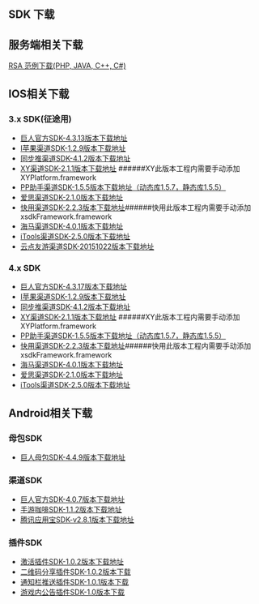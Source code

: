 ## SDK 下载



## 服务端相关下载

[RSA 范例下载(PHP, JAVA, C++, C#)](http://docs.mztgame.com/files/rsa_examples.zip)



## IOS相关下载

### 3.x SDK(征途用)

* [巨人官方SDK-4.3.13版本下载地址](http://docs.mztgame.com/files/iOS/3.0/ztsdkv3_GA_4.3.18.tar.gz)
* [I苹果渠道SDK-1.2.9版本下载地址](http://docs.mztgame.com/files/iOS/3.0/ztsdkv3_IA_1.2.9.tar.gz)
* [同步推渠道SDK-4.1.2版本下载地址](http://docs.mztgame.com/files/iOS/3.0/tbSDK4.1.2.zip)
* [XY渠道SDK-2.1.1版本下载地址](http://docs.mztgame.com/files/iOS/3.0/xySDK2.1.1.zip) ######XY此版本工程内需要手动添加XYPlatform.framework
* [PP助手渠道SDK-1.5.5版本下载地址（动态库1.5.7，静态库1.5.5）](http://docs.mztgame.com/files/iOS/3.0/ztsdkv3_PP_1.5.5.tar.gz)
* [爱思渠道SDK-2.1.0版本下载地址](http://docs.mztgame.com/files/iOS/3.0/asSDK2.1.0.zip)
* [快用渠道SDK-2.2.3版本下载地址](http://docs.mztgame.com/files/iOS/3.0/kySDK2.2.3.zip)######快用此版本工程内需要手动添加xsdkFramework.framework
* [海马渠道SDK-4.0.1版本下载地址](http://docs.mztgame.com/files/iOS/3.0/ztsdkv3_HM_4.0.1.tar.gz)
* [iTools渠道SDK-2.5.0版本下载地址](http://docs.mztgame.com/files/iOS/3.0/itSDK2.5.0.zip)
* [云点友游渠道SDK-20151022版本下载地址](http://docs.mztgame.com/files/iOS/3.0/ydSDK1022.zip)

### 4.x SDK

* [巨人官方SDK-4.3.17版本下载地址](http://docs.mztgame.com/files/iOS/4.0/ztsdkv4_GA_4.3.17.tar.gz)
* [I苹果渠道SDK-1.2.9版本下载地址](http://docs.mztgame.com/files/iOS/4.0/ztsdkv4_IA_1.2.9.tar.gz)
* [同步推渠道SDK-4.1.2版本下载地址](http://docs.mztgame.com/files/iOS/4.0/tbSDK4.1.2.zip)
* [XY渠道SDK-2.1.1版本下载地址](http://docs.mztgame.com/files/iOS/4.0/xySDK2.1.1.zip)
######XY此版本工程内需要手动添加XYPlatform.framework
* [PP助手渠道SDK-1.5.5版本下载地址（动态库1.5.7，静态库1.5.5）](http://docs.mztgame.com/files/iOS/4.0/ztsdkv4_PP_1.5.5.tar.gz)
* [快用渠道SDK-2.2.3版本下载地址](http://docs.mztgame.com/files/iOS/4.0/kySDK2.2.3.zip)######快用此版本工程内需要手动添加xsdkFramework.framework
* [海马渠道SDK-4.0.1版本下载地址](http://docs.mztgame.com/files/iOS/4.0/ztsdkv4_HM_4.0.1.tar.gz)
* [爱思渠道SDK-2.1.0版本下载地址](http://docs.mztgame.com/files/iOS/4.0/asSDK2.1.0.zip)
* [iTools渠道SDK-2.5.0版本下载地址](http://docs.mztgame.com/files/iOS/4.0/itSDK2.5.0.zip)

## Android相关下载

### 母包SDK

* [巨人母包SDK-4.4.9版本下载地址](http://docs.mztgame.com/files/Android/frameworkSDK20150915.zip)

### 渠道SDK

* [巨人官方SDK-4.0.7版本下载地址](http://docs.mztgame.com/files/Android/giantSDK4.0.7.zip)
* [手游咖啡SDK-1.1.2版本下载地址](http://docs.mztgame.com/files/Android/mgcafe_v1.1.2.zip)
* [腾讯应用宝SDK-v2.8.1版本下载地址](http://docs.mztgame.com/files/Android/tencent_v2.8.1.zip)

### 插件SDK

* [激活插件SDK-1.0.2版本下载地址](http://docs.mztgame.com/files/Android/plugin/ActivePluginSDKv1.0.2.zip)
* [二维码分享插件SDK-1.0.2版本下载](http://docs.mztgame.com/files/Android/plugin/ztpromotecode_v1.0.2.zip)
* [通知栏推送插件SDK-1.0.1版本下载](http://docs.mztgame.com/files/Android/plugin/push_on_barSDK_v1.0.1.zip)
* [游戏内公告插件SDK-1.0版本下载](http://docs.mztgame.com/files/Android/plugin/inapppushSDK1.0.zip)
